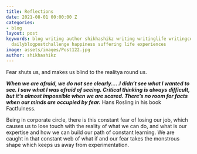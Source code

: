```yaml
---
title: Reflections
date: 2021-08-01 00:00:00 Z
categories:
- blog
layout: post
keywords: blog writing author shikhashikz writing writinglife writingcommunity dailyblogpost
  dailyblogpostchallenge happiness suffering life experiences
image: assets/images/Post122.jpg
author: shikhashikz
---
```


Fear shuts us, and makes us blind to the realitya round us.

***When we are afraid, we do not see clearly…..I didn’t see what I wanted to see. I saw what I was afraid of seeing. Critical thinking is always difficult, but it’s almost impossible when we are scared. There’s no room for facts when our minds are occupied by fear.***
Hans Rosling in his book Factfulness.

Being in corporate circle, there is this constant fear of losing our job, which causes us to lose touch with the reality of what we can do, and what is our expertise and how we can build our path of constant learning. We are caught in that constant web of what if and our fear takes the monstrous shape which keeps us away from experimentation. 
